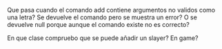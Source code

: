 Que pasa cuando el comando add contiene argumentos no validos como una letra?
Se devuelve el comando pero se muestra un error? O se devuelve null porque aunque 
el comando existe no es correcto?

En que clase compruebo que se puede añadir un slayer? En game?
